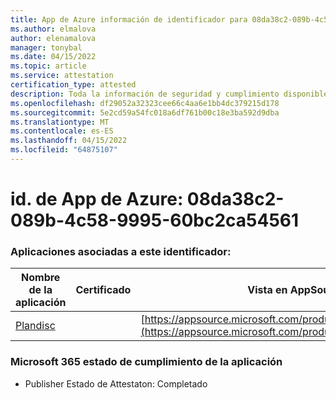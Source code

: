 ```yaml
---
title: App de Azure información de identificador para 08da38c2-089b-4c58-9995-60bc2ca54561
ms.author: elmalova
author: elenamalova
manager: tonybal
ms.date: 04/15/2022
ms.topic: article
ms.service: attestation
certification_type: attested
description: Toda la información de seguridad y cumplimiento disponible para 08da38c2-089b-4c58-9995-60bc2ca54561.
ms.openlocfilehash: df29052a32323cee66c4aa6e1bb4dc379215d178
ms.sourcegitcommit: 5e2cd59a54fc018a6df761b00c18e3ba592d9dba
ms.translationtype: MT
ms.contentlocale: es-ES
ms.lasthandoff: 04/15/2022
ms.locfileid: "64875107"
---
```

# <a name="azure-app-id-08da38c2-089b-4c58-9995-60bc2ca54561"></a>id. de App de Azure: 08da38c2-089b-4c58-9995-60bc2ca54561


### <a name="apps-associated-with-this-id"></a>Aplicaciones asociadas a este identificador:
| **Nombre de la aplicación** | **Certificado** | **Vista en AppSource** |
|--------------|---------------|-----------------------|
| [Plandisc](../forward/WA200003869.md) |  | [https://appsource.microsoft.com/product/office/WA200003869](https://appsource.microsoft.com/product/office/WA200003869) |

### <a name="microsoft-365-app-compliance-status"></a>Microsoft 365 estado de cumplimiento de la aplicación
- Publisher Estado de Attestaton: Completado

